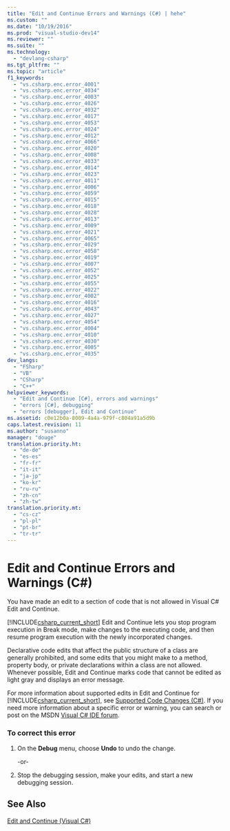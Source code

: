 ```yaml
---
title: "Edit and Continue Errors and Warnings (C#) | hehe"
ms.custom: ""
ms.date: "10/19/2016"
ms.prod: "visual-studio-dev14"
ms.reviewer: ""
ms.suite: ""
ms.technology: 
  - "devlang-csharp"
ms.tgt_pltfrm: ""
ms.topic: "article"
f1_keywords: 
  - "vs.csharp.enc.error_4001"
  - "vs.csharp.enc.error_4034"
  - "vs.csharp.enc.error_4003"
  - "vs.csharp.enc.error_4026"
  - "vs.csharp.enc.error_4032"
  - "vs.csharp.enc.error_4017"
  - "vs.csharp.enc.error_4053"
  - "vs.csharp.enc.error_4024"
  - "vs.csharp.enc.error_4012"
  - "vs.csharp.enc.error_4066"
  - "vs.csharp.enc.error_4020"
  - "vs.csharp.enc.error_4008"
  - "vs.csharp.enc.error_4033"
  - "vs.csharp.enc.error_4014"
  - "vs.csharp.enc.error_4023"
  - "vs.csharp.enc.error_4011"
  - "vs.csharp.enc.error_4006"
  - "vs.csharp.enc.error_4059"
  - "vs.csharp.enc.error_4015"
  - "vs.csharp.enc.error_4018"
  - "vs.csharp.enc.error_4028"
  - "vs.csharp.enc.error_4013"
  - "vs.csharp.enc.error_4009"
  - "vs.csharp.enc.error_4021"
  - "vs.csharp.enc.error_4065"
  - "vs.csharp.enc.error_4029"
  - "vs.csharp.enc.error_4058"
  - "vs.csharp.enc.error_4019"
  - "vs.csharp.enc.error_4007"
  - "vs.csharp.enc.error_4052"
  - "vs.csharp.enc.error_4025"
  - "vs.csharp.enc.error_4055"
  - "vs.csharp.enc.error_4022"
  - "vs.csharp.enc.error_4002"
  - "vs.csharp.enc.error_4016"
  - "vs.csharp.enc.error_4043"
  - "vs.csharp.enc.error_4027"
  - "vs.csharp.enc.error_4054"
  - "vs.csharp.enc.error_4004"
  - "vs.csharp.enc.error_4010"
  - "vs.csharp.enc.error_4030"
  - "vs.csharp.enc.error_4005"
  - "vs.csharp.enc.error_4035"
dev_langs: 
  - "FSharp"
  - "VB"
  - "CSharp"
  - "C++"
helpviewer_keywords: 
  - "Edit and Continue [C#], errors and warnings"
  - "errors [C#], debugging"
  - "errors [debugger], Edit and Continue"
ms.assetid: c0e12b0a-8009-4a4a-979f-c804a91a5d9b
caps.latest.revision: 11
ms.author: "susanno"
manager: "douge"
translation.priority.ht: 
  - "de-de"
  - "es-es"
  - "fr-fr"
  - "it-it"
  - "ja-jp"
  - "ko-kr"
  - "ru-ru"
  - "zh-cn"
  - "zh-tw"
translation.priority.mt: 
  - "cs-cz"
  - "pl-pl"
  - "pt-br"
  - "tr-tr"
---
```

# Edit and Continue Errors and Warnings (C#)
You have made an edit to a section of code that is not allowed in Visual C# Edit and Continue.  
  
 [!INCLUDE[csharp_current_short](../code-quality/includes/csharp_current_short_md.md)] Edit and Continue lets you stop program execution in Break mode, make changes to the executing code, and then resume program execution with the newly incorporated changes.  
  
 Declarative code edits that affect the public structure of a class are generally prohibited, and some edits that you might make to a method, property body, or private declarations within a class are not allowed. Whenever possible, Edit and Continue marks code that cannot be edited as light gray and displays an error message.  
  
 For more information about supported edits in Edit and Continue for [!INCLUDE[csharp_current_short](../code-quality/includes/csharp_current_short_md.md)], see [Supported Code Changes (C#)](../debugger/supported-code-changes--csharp-.md). If you need more information about a specific error or warning, you can search or post on the MSDN [Visual C# IDE forum](http://go.microsoft.com/fwlink/?LinkId=214693).  
  
### To correct this error  
  
1.  On the **Debug** menu, choose **Undo** to undo the change.  
  
     -or-  
  
2.  Stop the debugging session, make your edits, and start a new debugging session.  
  
## See Also  
 [Edit and Continue (Visual C#)](../debugger/edit-and-continue--visual-csharp-.md)